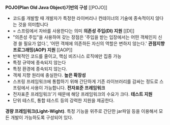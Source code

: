**POJO(Plan Old Java Object)기반의 구성**  [[POJO]]
- 코드를 개발할 때 개발자가 특정한 라이버리나 컨테이너의 기술에 종속적이지 않다는 것을 의미합니다
- = 스프링에서 자바를 사용한다는 의미
**의존성 주입(DI) 지원** [[DI]]
- "의존성 주입"을 사용하여 갖는 장점은 '주입을 받는 입장에서는 어떤 객체인지 신경 쓸 필요가 없다.', '어떤 객체에 의존하든 자신의 역할은 변하지 않는다.'
**관점지향프로그래밍(AOP) 지원** [[AOP]]
- 반복적인 코드를 줄이고, 핵심 비즈니스 로직에만 집중 가능
- 특정 규약에 종속되지 않는다
- 특정 환경에 종속되지 않는다.
- 객체 지향 원리에 충실한다.
**높은 확장성**
- 스프링 프레임워크에 통합하기 위해 간단하게 기존 라이브러리를 감싸는 정도로 스프링에서 사용이 가능합니다.
**전자표준 프레임워크**
- 전자표준 프레임워크'기 때문에 해당 프레임워크의 수요가 크다.
**테스트 지원**
- 단위 테스트, 통합 테스트 등의 강력한 지원을 제공한다.

**경량 프레임워크(Light-Wight)**.
특정 기능을 위주로 간단한 jar파일 등을 이용해서 모든 개발이 가능하도록 구성되어 있다.


















